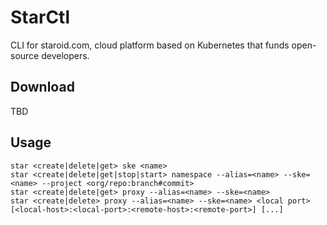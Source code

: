 # StarCtl

CLI for staroid.com, cloud platform based on Kubernetes that funds open-source developers.

## Download

TBD

## Usage

```
star <create|delete|get> ske <name>
star <create|delete|get|stop|start> namespace --alias=<name> --ske=<name> --project <org/repo:branch#commit>
star <create|delete|get> proxy --alias=<name> --ske=<name>
star <create|delete> proxy --alias=<name> --ske=<name> <local port> [<local-host>:<local-port>:<remote-host>:<remote-port>] [...]
```
